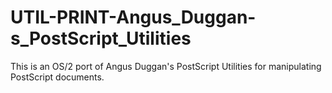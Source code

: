 # UTIL-PRINT-Angus_Duggan-s_PostScript_Utilities
This is an OS/2 port of Angus Duggan's PostScript Utilities for manipulating PostScript documents.
